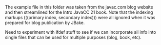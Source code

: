 The example file in this folder was taken from the javac.com blog website and then streamlined for the Intro JavaCC 21 book. Note that the indexing markups (((primary index, secondary index))) were all ignored when it was prepared for blog publication by JBake.

Need to experiment with ifdef stuff to see if we can incorporate all info into single files that can be used for multiple purposes (blog, book, etc).
